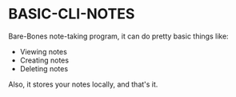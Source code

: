 # BASIC-CLI-NOTES
Bare-Bones note-taking program, it can do pretty basic things like:
- Viewing notes
- Creating notes
- Deleting notes

Also, it stores your notes locally, and that's it.
